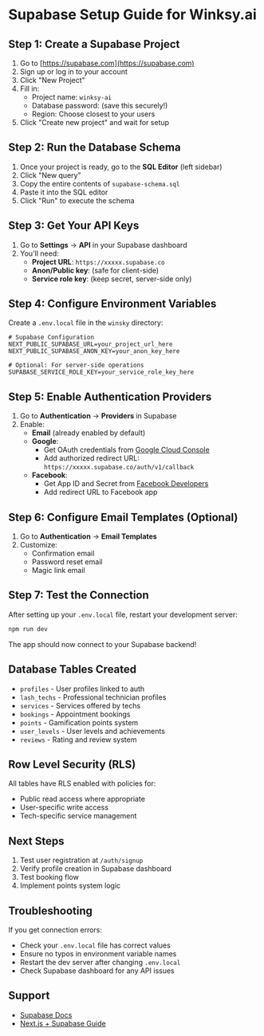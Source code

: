 # Supabase Setup Guide for Winksy.ai

## Step 1: Create a Supabase Project

1. Go to [https://supabase.com](https://supabase.com)
2. Sign up or log in to your account
3. Click "New Project"
4. Fill in:
   - Project name: `winksy-ai`
   - Database password: (save this securely!)
   - Region: Choose closest to your users
5. Click "Create new project" and wait for setup

## Step 2: Run the Database Schema

1. Once your project is ready, go to the **SQL Editor** (left sidebar)
2. Click "New query"
3. Copy the entire contents of `supabase-schema.sql`
4. Paste it into the SQL editor
5. Click "Run" to execute the schema

## Step 3: Get Your API Keys

1. Go to **Settings** → **API** in your Supabase dashboard
2. You'll need:
   - **Project URL**: `https://xxxxx.supabase.co`
   - **Anon/Public key**: (safe for client-side)
   - **Service role key**: (keep secret, server-side only)

## Step 4: Configure Environment Variables

Create a `.env.local` file in the `winsky` directory:

```env
# Supabase Configuration
NEXT_PUBLIC_SUPABASE_URL=your_project_url_here
NEXT_PUBLIC_SUPABASE_ANON_KEY=your_anon_key_here

# Optional: For server-side operations
SUPABASE_SERVICE_ROLE_KEY=your_service_role_key_here
```

## Step 5: Enable Authentication Providers

1. Go to **Authentication** → **Providers** in Supabase
2. Enable:
   - **Email** (already enabled by default)
   - **Google**: 
     - Get OAuth credentials from [Google Cloud Console](https://console.cloud.google.com/)
     - Add authorized redirect URL: `https://xxxxx.supabase.co/auth/v1/callback`
   - **Facebook**:
     - Get App ID and Secret from [Facebook Developers](https://developers.facebook.com/)
     - Add redirect URL to Facebook app

## Step 6: Configure Email Templates (Optional)

1. Go to **Authentication** → **Email Templates**
2. Customize:
   - Confirmation email
   - Password reset email
   - Magic link email

## Step 7: Test the Connection

After setting up your `.env.local` file, restart your development server:

```bash
npm run dev
```

The app should now connect to your Supabase backend!

## Database Tables Created

- `profiles` - User profiles linked to auth
- `lash_techs` - Professional technician profiles
- `services` - Services offered by techs
- `bookings` - Appointment bookings
- `points` - Gamification points system
- `user_levels` - User levels and achievements
- `reviews` - Rating and review system

## Row Level Security (RLS)

All tables have RLS enabled with policies for:
- Public read access where appropriate
- User-specific write access
- Tech-specific service management

## Next Steps

1. Test user registration at `/auth/signup`
2. Verify profile creation in Supabase dashboard
3. Test booking flow
4. Implement points system logic

## Troubleshooting

If you get connection errors:
- Check your `.env.local` file has correct values
- Ensure no typos in environment variable names
- Restart the dev server after changing `.env.local`
- Check Supabase dashboard for any API issues

## Support

- [Supabase Docs](https://supabase.com/docs)
- [Next.js + Supabase Guide](https://supabase.com/docs/guides/getting-started/quickstarts/nextjs)

